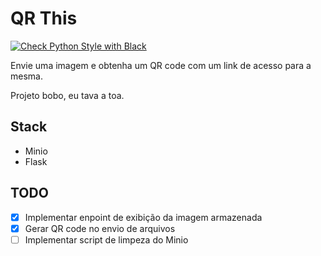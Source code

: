 # QR This

[![Check Python Style with Black](https://github.com/renanstn/qr-this/actions/workflows/black-check.yml/badge.svg)](https://github.com/renanstn/qr-this/actions/workflows/black-check.yml)

Envie uma imagem e obtenha um QR code com um link de acesso para a mesma.

Projeto bobo, eu tava a toa.

## Stack

- Minio
- Flask

## TODO

- [x] Implementar enpoint de exibição da imagem armazenada
- [x] Gerar QR code no envio de arquivos
- [ ] Implementar script de limpeza do Minio
